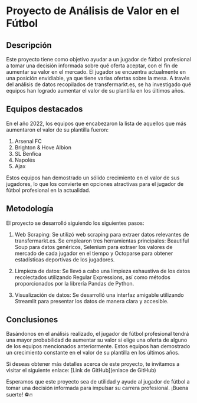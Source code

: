 # Proyecto de Análisis de Valor en el Fútbol

## Descripción
Este proyecto tiene como objetivo ayudar a un jugador de fútbol profesional a tomar una decisión informada sobre qué oferta aceptar, con el fin de aumentar su valor en el mercado. El jugador se encuentra actualmente en una posición envidiable, ya que tiene varias ofertas sobre la mesa. A través del análisis de datos recopilados de transfermarkt.es, se ha investigado qué equipos han logrado aumentar el valor de su plantilla en los últimos años.

## Equipos destacados
En el año 2022, los equipos que encabezaron la lista de aquellos que más aumentaron el valor de su plantilla fueron:

1. Arsenal FC
2. Brighton & Hove Albion
3. SL Benfica
4. Napolés
5. Ajax 

Estos equipos han demostrado un sólido crecimiento en el valor de sus jugadores, lo que los convierte en opciones atractivas para el jugador de fútbol profesional en la actualidad.

## Metodología
El proyecto se desarrolló siguiendo los siguientes pasos:

1. Web Scraping: Se utilizó web scraping para extraer datos relevantes de transfermarkt.es. Se emplearon tres herramientas principales: Beautiful Soup para datos genéricos, Selenium para extraer los valores de mercado de cada jugador en el tiempo y Octoparse para obtener estadísticas deportivas de los jugadores.

2. Limpieza de datos: Se llevó a cabo una limpieza exhaustiva de los datos recolectados utilizando Regular Expressions, así como métodos proporcionados por la librería Pandas de Python.

3. Visualización de datos: Se desarrolló una interfaz amigable utilizando Streamlit para presentar los datos de manera clara y accesible.

## Conclusiones
Basándonos en el análisis realizado, el jugador de fútbol profesional tendrá una mayor probabilidad de aumentar su valor si elige una oferta de alguno de los equipos mencionados anteriormente. Estos equipos han demostrado un crecimiento constante en el valor de su plantilla en los últimos años.

Si deseas obtener más detalles acerca de este proyecto, te invitamos a visitar el siguiente enlace: [Link de GitHub](enlace de GitHub)

Esperamos que este proyecto sea de utilidad y ayude al jugador de fútbol a tomar una decisión informada para impulsar su carrera profesional. ¡Buena suerte! ⚽🔥
